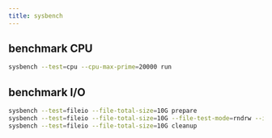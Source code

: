 ```yaml
---
title: sysbench
---
```


benchmark CPU
-------------

```bash
sysbench --test=cpu --cpu-max-prime=20000 run
```

benchmark I/O
-------------
 
```bash
sysbench --test=fileio --file-total-size=10G prepare
sysbench --test=fileio --file-total-size=10G --file-test-mode=rndrw --init-rnd=on --max-time=300 --max_requests=0 run
sysbench --test=fileio --file-total-size=10G cleanup
```
